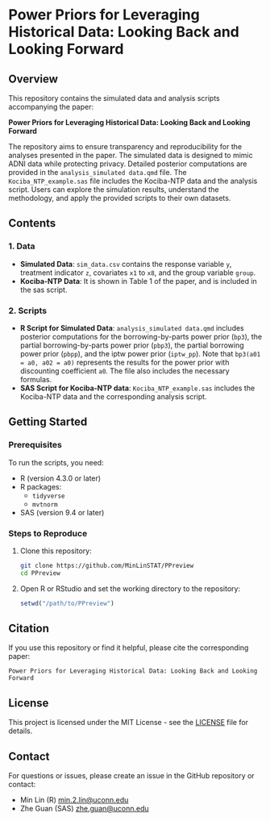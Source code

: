 # Power Priors for Leveraging Historical Data: Looking Back and Looking Forward

## Overview

This repository contains the simulated data and analysis scripts accompanying the paper:

**Power Priors for Leveraging Historical Data: Looking Back and Looking Forward**

The repository aims to ensure transparency and reproducibility for the analyses presented in the paper. The simulated data is designed to mimic ADNI data while protecting privacy. Detailed posterior computations are provided in the `analysis_simulated data.qmd` file. The `Kociba_NTP_example.sas` file includes the Kociba-NTP data and the analysis script. Users can explore the simulation results, understand the methodology, and apply the provided scripts to their own datasets.

## Contents

### 1. Data

- **Simulated Data**: `sim_data.csv` contains the response variable `y`, treatment indicator `z`, covariates `x1` to `x8`, and the group variable `group`.
- **Kociba-NTP Data**: It is shown in Table 1 of the paper, and is included in the sas script. 

### 2. Scripts

- **R Script for Simulated Data**: `analysis_simulated data.qmd` includes posterior computations for the borrowing-by-parts power prior (`bp3`), the partial borrowing-by-parts power prior (`pbp3`), the partial borrowing power prior (`pbpp`), and the iptw power prior (`iptw_pp`). Note that `bp3(a01 = a0, a02 = a0)` represents the results for the power prior with discounting coefficient `a0`. The file also includes the necessary formulas.
- **SAS Script for Kociba-NTP data**: `Kociba_NTP_example.sas` includes the Kociba-NTP data and the corresponding analysis script. 

## Getting Started

### Prerequisites

To run the scripts, you need:

- R (version 4.3.0 or later)
- R packages:
  - `tidyverse`
  - `mvtnorm`
- SAS (version 9.4 or later)

### Steps to Reproduce

1. Clone this repository:
   ```bash
   git clone https://github.com/MinLinSTAT/PPreview
   cd PPreview
   ```
2. Open R or RStudio and set the working directory to the repository:
   ```R
   setwd("/path/to/PPreview")
   ```

## Citation

If you use this repository or find it helpful, please cite the corresponding paper:

```
Power Priors for Leveraging Historical Data: Looking Back and Looking Forward
```

## License

This project is licensed under the MIT License - see the [LICENSE](LICENSE) file for details.

## Contact

For questions or issues, please create an issue in the GitHub repository or contact:
- Min Lin (R) [min.2.lin@uconn.edu](mailto\:min.2.lin@uconn.edu)
- Zhe Guan (SAS) [zhe.guan@uconn.edu](mailto\:zhe.guan@uconn.edu)

